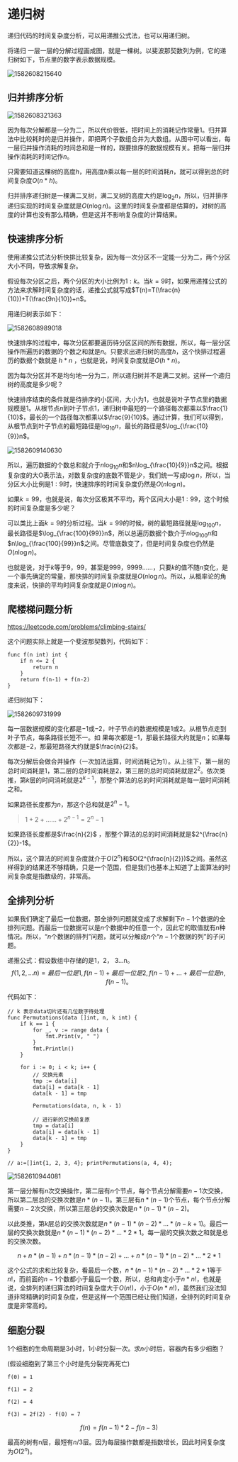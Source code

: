 # 递归树

递归代码的时间复杂度分析，可以用递推公式法，也可以用递归树。

将递归 一层一层的分解过程画成图，就是一棵树。以斐波那契数列为例，它的递归树如下，节点里的数字表示数据规模。

![1582608215640](di-gui-shu.assets/1582608215640.png)



## 归并排序分析

![1582608321363](di-gui-shu.assets/1582608321363.png)

因为每次分解都是一分为二，所以代价很低，把时间上的消耗记作常量$1$。归并算法中比较耗时的是归并操作，即把两个子数组合并为大数组。从图中可以看出，每一层归并操作消耗的时间总和是一样的，跟要排序的数据规模有关。把每一层归并操作消耗的时间记作$n$。

只需要知道这棵树的高度$h$，用高度$h$乘以每一层的时间消耗$n$，就可以得到总的时间复杂度$O(n*h)$。

归并排序递归树是一棵满二叉树，满二叉树的高度大约是$\log_{2}n$，所以，归并排序递归实现的时间复杂度就是$O(n\log n)$。这里的时间复杂度都是估算的，对树的高度的计算也没有那么精确，但是这并不影响复杂度的计算结果。



## 快速排序分析

使用递推公式法分析快排比较复杂，因为每一次分区不一定能一分为二，两个分区大小不同，导致求解复杂。

假设每次分区之后，两个分区的大小比例为$1:k$。当$k=9$时，如果用递推公式的方法来求解时间复杂度的话，递推公式就写成$T(n)=T(\frac{n}{10})+T(\frac{9n}{10})+n$。

用递归树表示如下：

![1582608989018](di-gui-shu.assets/1582608989018.png)

快速排序的过程中，每次分区都要遍历待分区区间的所有数据，所以，每一层分区操作所遍历的数据的个数之和就是$n$。只要求出递归树的高度$h$，这个快排过程遍历的数据个数就是 $h * n$ ，也就是说，时间复杂度就是$O(h * n)$。

因为每次分区并不是均匀地一分为二，所以递归树并不是满二叉树。这样一个递归树的高度是多少呢？

快速排序结束的条件就是待排序的小区间，大小为$1$，也就是说叶子节点里的数据规模是$1$。从根节点$n$到叶子节点$1$，递归树中最短的一个路径每次都乘以$\frac{1}{10}$，最长的一个路径每次都乘以$\frac{9}{10}$。通过计算，我们可以得到，从根节点到叶子节点的最短路径是$\log_{10}n$，最长的路径是$\log_{\frac{10}{9}}n$。

![1582609140630](di-gui-shu.assets/1582609140630.png)

所以，遍历数据的个数总和就介于$n\log_{10}n$和$n\log_{\frac{10}{9}}n$之间。根据复杂度的大O表示法，对数复杂度的底数不管是少，我们统一写成$\log
n$，所以，当分区大小比例是$1:9$时，快速排序的时间复杂度仍然是$O(n\log n)$。

如果$k=99$，也就是说，每次分区极其不平均，两个区间大小是$1:99$，这个时候的时间复杂度是多少呢？

可以类比上面$k=9$的分析过程。当$k=99$的时候，树的最短路径就是$\log_{100}n$，最长路径是$\log_{\frac{100}{99}}n$，所以总遍历数据个数介于$n\log_{100}n$和$n\log_{\frac{100}{99}}n$之间。尽管底数变了，但是时间复杂度也仍然是$O(n\log n)$。

也就是说，对于$k$等于$9$，$99$，甚至是$999$，$9999$……，只要$k$的值不随$n$变化，是一个事先确定的常量，那快排的时间复杂度就是$O(n\log n)$。所以，从概率论的角度来说，快排的平均时间复杂度就是$O(n\log n)$。



## 爬楼梯问题分析

https://leetcode.com/problems/climbing-stairs/

这个问题实际上就是一个斐波那契数列，代码如下：

```
func f(n int) int {
	if n <= 2 {
		return n
	}
	return f(n-1) + f(n-2)
}
```

递归树如下：

![1582609731999](di-gui-shu.assets/1582609731999.png)

每一层数据规模的变化都是$-1$或$-2$，叶子节点的数据规模是$1$或$2$。从根节点走到叶子节点，每条路径长短不一。如
果每次都是$-1$，那最长路径大约就是$n$；如果每次都是$-2$，那最短路径大约就是$\frac{n}{2}$。

每次分解后会做合并操作（一次加法运算，时间消耗记为$1$）。从上往下，第一层的总时间消耗是$1$，第二层的总时间消耗是$2$，第三层的总时间消耗就是$2^{2}$。依次类推，第$k$层的时间消耗就是$2^{k-1}$，那整个算法的总的时间消耗就是每一层时间消耗之和。

如果路径长度都为$n$，那这个总和就是$2^{n}-1$。

> $1 + 2 + …… + 2^{n-1} = 2^n - 1$

如果路径长度都是$\frac{n}{2}$ ，那整个算法的总的时间消耗就是$2^{\frac{n}{2}}-1$。

所以，这个算法的时间复杂度就介于$O(2^{n})$和$O(2^{\frac{n}{2}})$之间。虽然这样得到的结果还不够精确，只是一个范围，但是我们也基本上知道了上面算法的时间复杂度是指数级的，非常高。



## 全排列分析

如果我们确定了最后一位数据，那全排列问题就变成了求解剩下$n-1$个数据的全排列问题。而最后一位数据可以是$n$个数据中的任意一个，因此它的取值就有$n$种情况。所以，“$n$个数据的排列”问题，就可以分解成$n$个“$n-1$个数据的列”的子问题。

递推公式：假设数组中存储的是1，2， 3...n。$$f(1,2,...n) = {最后一位是1, f(n-1)} + {最后一位是2, f(n-1)} +...+{最后一位是n, f(n-1)}。$$

代码如下：

```
// k 表示data切片还有几位数字待处理
func Permutations(data []int, n, k int) {
	if k == 1 {
		for _, v := range data {
			fmt.Print(v, " ")
		}
		fmt.Println()
	}
	
	for i := 0; i < k; i++ {
		// 交换元素
		tmp := data[i]
		data[i] = data[k - 1]
		data[k - 1] = tmp
		
		Permutations(data, n, k - 1)
		
		// 进行新的交换前复原
		tmp = data[i]
		data[i] = data[k - 1]
		data[k - 1] = tmp
	}
}

// a:=[]int{1, 2, 3, 4}; printPermutations(a, 4, 4);
```

![1582610944081](di-gui-shu.assets/1582610944081.png)

第一层分解有$n$次交换操作，第二层有$n$个节点，每个节点分解需要$n-1$次交换，所以第二层总的交换次数是$n*(n-1)$。第三层有$n*(n-1)$个节点，每个节点分解需要$n-2$次交换，所以第三层总的交换次数是$n*(n-1)*(n-2)$。

以此类推，第$k$层总的交换次数就是$n * (n-1) * (n-2) * … * (n-k+1)$。最后一层的交换次数就是$n * (n-1) * (n-2) * … * 2 * 1$。每一层的交换次数之和就是总的交换次数。

$$n + n*(n-1) + n*(n-1)*(n-2) +... + n*(n-1)*(n-2)*...*2*1$$

这个公式的求和比较复杂，看最后一个数，$n * (n-1) * (n-2) * … * 2 * 1$等于$n!$，而前面的$n-1$个数都小于最后一个数，所以，总和肯定小于$n * n!$，也就是说，全排列的递归算法的时间复杂度大于$O(n!)$，小于$O(n * n!)$，虽然我们没法知道非常精确的时间复杂度，但是这样一个范围已经让我们知道，全排列的时间复杂度是非常高的。



## 细胞分裂

$1$个细胞的生命周期是$3$小时，$1$小时分裂一次。求$n$小时后，容器内有多少细胞？

(假设细胞到了第三个小时是先分裂完再死亡)

`f(0) = 1`

`f(1) = 2`

`f(2) = 4`

`f(3) = 2f(2) - f(0) = 7`

$$f(n) = f(n-1)*2 - f(n-3)$$

最高的树有n层，最短有$n/3$层。因为每层操作数都是指数增长，因此时间复杂度为$O(2^n)$。

